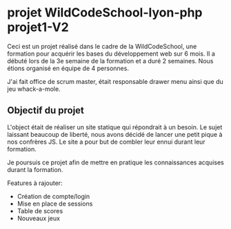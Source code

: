# projet WildCodeSchool-lyon-php projet1-V2

Ceci est un projet réalisé dans le cadre de la WildCodeSchool, 
une formation pour acquérir les bases du développement web sur 6 mois.
Il a débuté lors de la 3e semaine de la formation et a duré 2 semaines. 
Nous étions organisé en équipe de 4 personnes.

J'ai fait office de scrum master, était responsable drawer menu ainsi que du jeu whack-a-mole.

## Objectif du projet
L'object était de réaliser un site statique qui répondrait à un besoin.
Le sujet laissant beaucoup de liberté, nous avons décidé de lancer une petit pique 
à nos confrères JS. Le site a pour but de combler leur ennui durant leur formation.

Je poursuis ce projet afin de mettre en pratique les connaissances acquises durant la formation.

Features à rajouter:
* Création de compte/login
* Mise en place de sessions
* Table de scores
* Nouveaux jeux
